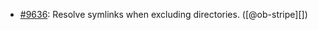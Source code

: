 * [#9636](https://github.com/rubocop/rubocop/issues/9636): Resolve symlinks when excluding directories. ([@ob-stripe][])
